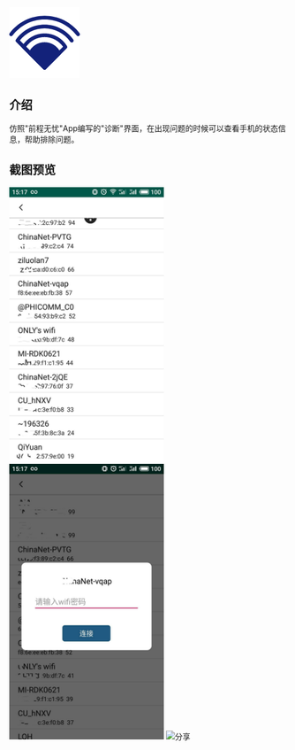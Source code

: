<img src="/screen_shot/icon.png">

## 介绍

仿照"前程无忧"App编写的"诊断"界面，在出现问题的时候可以查看手机的状态信息，帮助排除问题。



## 截图预览

<img src="/screen_shot/1.jpg" width="280" alt="信息"/> <img src="/screen_shot/2.jpg" width="280" alt="信息"/>  <img src="/screen_shot/3.jpg" width="280" alt="分享"/>

